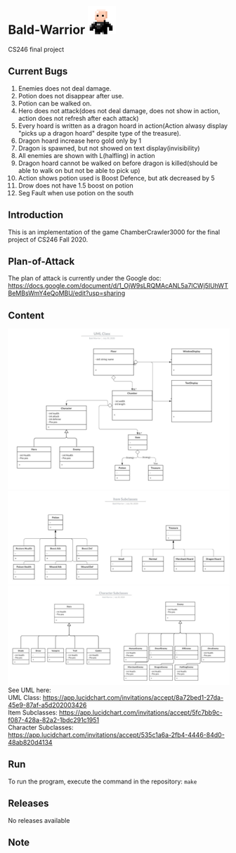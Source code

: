 # Bald-Warrior ![](BaldWarrior.png)
 CS246 final project
 
 ## Current Bugs
 1. Enemies does not deal damage.
 1. Potion does not disappear after use.
 1. Potion can be walked on.
 1. Hero does not attack(does not deal damage, does not show in action, action does not refresh after each attack)
 1. Every hoard is written as a dragon hoard in action(Action alwasy display "picks up a dragon hoard" despite type of the treasure).
 1. Dragon hoard increase hero gold only by 1
 1. Dragon is spawned, but not showed on text display(invisibility)
 1. All enemies are shown with L(halfling) in action
 1. Dragon hoard cannot be walked on before dragon is killed(should be able to walk on but not be able to pick up)
 1. Action shows potion used is Boost Defence, but atk decreased by 5
 1. Drow does not have 1.5 boost on potion
 1. Seg Fault when use potion on the south

## Introduction
This is an implementation of the game ChamberCrawler3000 for the final project of CS246 Fall 2020.

## Plan-of-Attack
The plan of attack is currently under the Google doc: https://docs.google.com/document/d/1_OjW9sLRQMAcANL5a7lCWj5IUhWTBeMBsWmY4eQoMBU/edit?usp=sharing

## Content
![](UML_Class.jpeg)
![](Item_Subclasses.jpeg)
![](Character_Subclasses.jpeg)
See UML here:  
 UML Class: https://app.lucidchart.com/invitations/accept/8a72bed1-27da-45e9-87af-a5d202003426  
 Item Subclasses: https://app.lucidchart.com/invitations/accept/5fc7bb9c-f087-428a-82a2-1bdc291c1951  
 Character Subclasses: https://app.lucidchart.com/invitations/accept/535c1a6a-2fb4-4446-84d0-48ab820d4134  

## Run
To run the program, execute the command in the repository:
`
make
`

## Releases
No releases available

## Note
